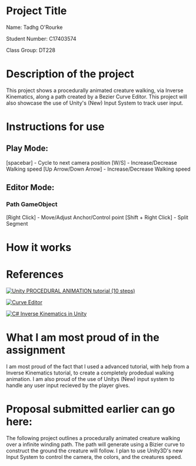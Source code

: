 # Project Title

Name: Tadhg O'Rourke

Student Number: C17403574

Class Group: DT228

# Description of the project

This project shows a procedurally animated creature walking, via Inverse Kinematics, along a path created by a Bezier Curve Editor. This project will also showcase the use of Unity's (New) Input System to track user input.   

# Instructions for use

## Play Mode:
  [spacebar] - Cycle to next camera position
  [W/S] - Increase/Decrease Walking speed
  [Up Arrow/Down Arrow] - Increase/Decrease Walking speed
  
## Editor Mode:
  ### Path GameObject
  [Right Click] - Move/Adjust Anchor/Control point
  [Shift + Right Click] - Split Segment

# How it works

# References

[![Unity PROCEDURAL ANIMATION tutorial (10 steps)](http://i3.ytimg.com/vi/e6Gjhr1IP6w/hqdefault.jpg)](https://www.youtube.com/watch?v=e6Gjhr1IP6w&ab_channel=Codeer)

[![Curve Editor](http://i3.ytimg.com/vi/RF04Fi9OCPc/hqdefault.jpg)](https://www.youtube.com/playlist?list=PLFt_AvWsXl0d8aDaovNztYf6iTChHzrHP)

[![C# Inverse Kinematics in Unity](http://i3.ytimg.com/vi/qqOAzn05fvk/hqdefault.jpg)](https://www.youtube.com/watch?v=qqOAzn05fvk&t=559s&ab_channel=DitzelGames)

# What I am most proud of in the assignment

I am most proud of the fact that I used a advanced tutorial, with help from a Inverse Kinematics tutorial, to create a completely prodedual walking animation. I am also proud of the use of Unitys (New) input system to handle any user input recieved by the player gives. 

# Proposal submitted earlier can go here:

The following project outlines a procedurally animated creature walking over a infinite winding path. The path will generate using a Bizier curve to construct the ground the creature will follow. I plan to use Unity3D's new Input System to control the camera, the colors, and the creatures speed. 
